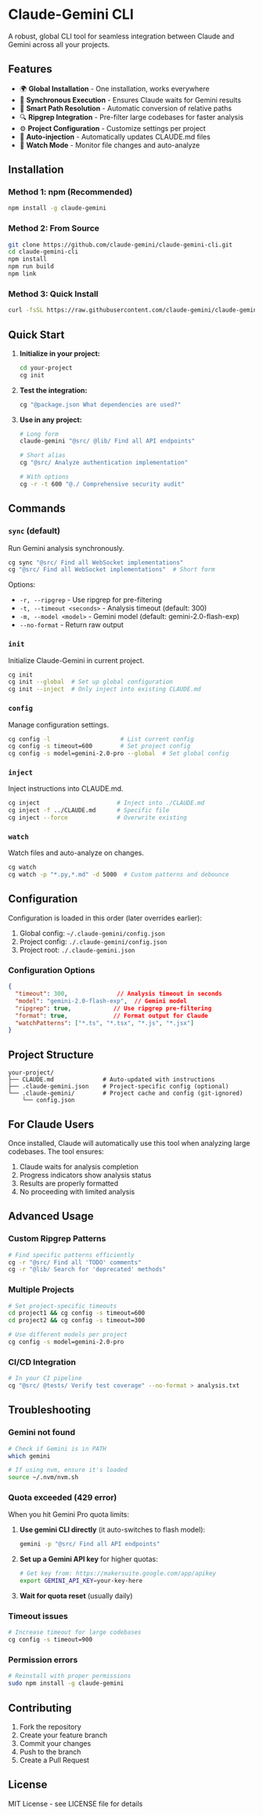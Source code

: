 # Claude-Gemini CLI

A robust, global CLI tool for seamless integration between Claude and Gemini across all your projects.

## Features

- 🌍 **Global Installation** - One installation, works everywhere
- 🔄 **Synchronous Execution** - Ensures Claude waits for Gemini results
- 📁 **Smart Path Resolution** - Automatic conversion of relative paths
- 🔍 **Ripgrep Integration** - Pre-filter large codebases for faster analysis
- ⚙️ **Project Configuration** - Customize settings per project
- 📝 **Auto-injection** - Automatically updates CLAUDE.md files
- 👀 **Watch Mode** - Monitor file changes and auto-analyze

## Installation

### Method 1: npm (Recommended)
```bash
npm install -g claude-gemini
```

### Method 2: From Source
```bash
git clone https://github.com/claude-gemini/claude-gemini-cli.git
cd claude-gemini-cli
npm install
npm run build
npm link
```

### Method 3: Quick Install
```bash
curl -fsSL https://raw.githubusercontent.com/claude-gemini/claude-gemini-cli/main/install.sh | bash
```

## Quick Start

1. **Initialize in your project:**
   ```bash
   cd your-project
   cg init
   ```

2. **Test the integration:**
   ```bash
   cg "@package.json What dependencies are used?"
   ```

3. **Use in any project:**
   ```bash
   # Long form
   claude-gemini "@src/ @lib/ Find all API endpoints"
   
   # Short alias
   cg "@src/ Analyze authentication implementation"
   
   # With options
   cg -r -t 600 "@./ Comprehensive security audit"
   ```

## Commands

### `sync` (default)
Run Gemini analysis synchronously.

```bash
cg sync "@src/ Find all WebSocket implementations"
cg "@src/ Find all WebSocket implementations"  # Short form
```

Options:
- `-r, --ripgrep` - Use ripgrep for pre-filtering
- `-t, --timeout <seconds>` - Analysis timeout (default: 300)
- `-m, --model <model>` - Gemini model (default: gemini-2.0-flash-exp)
- `--no-format` - Return raw output

### `init`
Initialize Claude-Gemini in current project.

```bash
cg init
cg init --global  # Set up global configuration
cg init --inject  # Only inject into existing CLAUDE.md
```

### `config`
Manage configuration settings.

```bash
cg config -l                    # List current config
cg config -s timeout=600        # Set project config
cg config -s model=gemini-2.0-pro --global  # Set global config
```

### `inject`
Inject instructions into CLAUDE.md.

```bash
cg inject                      # Inject into ./CLAUDE.md
cg inject -f ../CLAUDE.md      # Specific file
cg inject --force              # Overwrite existing
```

### `watch`
Watch files and auto-analyze on changes.

```bash
cg watch
cg watch -p "*.py,*.md" -d 5000  # Custom patterns and debounce
```

## Configuration

Configuration is loaded in this order (later overrides earlier):
1. Global config: `~/.claude-gemini/config.json`
2. Project config: `./.claude-gemini/config.json`
3. Project root: `./.claude-gemini.json`

### Configuration Options

```json
{
  "timeout": 300,              // Analysis timeout in seconds
  "model": "gemini-2.0-flash-exp",  // Gemini model
  "ripgrep": true,            // Use ripgrep pre-filtering
  "format": true,             // Format output for Claude
  "watchPatterns": ["*.ts", "*.tsx", "*.js", "*.jsx"]
}
```

## Project Structure

```
your-project/
├── CLAUDE.md              # Auto-updated with instructions
├── .claude-gemini.json    # Project-specific config (optional)
└── .claude-gemini/        # Project cache and config (git-ignored)
    └── config.json
```

## For Claude Users

Once installed, Claude will automatically use this tool when analyzing large codebases. The tool ensures:

1. Claude waits for analysis completion
2. Progress indicators show analysis status
3. Results are properly formatted
4. No proceeding with limited analysis

## Advanced Usage

### Custom Ripgrep Patterns
```bash
# Find specific patterns efficiently
cg -r "@src/ Find all 'TODO' comments"
cg -r "@lib/ Search for 'deprecated' methods"
```

### Multiple Projects
```bash
# Set project-specific timeouts
cd project1 && cg config -s timeout=600
cd project2 && cg config -s timeout=300

# Use different models per project
cg config -s model=gemini-2.0-pro
```

### CI/CD Integration
```bash
# In your CI pipeline
cg "@src/ @tests/ Verify test coverage" --no-format > analysis.txt
```

## Troubleshooting

### Gemini not found
```bash
# Check if Gemini is in PATH
which gemini

# If using nvm, ensure it's loaded
source ~/.nvm/nvm.sh
```

### Quota exceeded (429 error)
When you hit Gemini Pro quota limits:

1. **Use gemini CLI directly** (it auto-switches to flash model):
   ```bash
   gemini -p "@src/ Find all API endpoints"
   ```

2. **Set up a Gemini API key** for higher quotas:
   ```bash
   # Get key from: https://makersuite.google.com/app/apikey
   export GEMINI_API_KEY=your-key-here
   ```

3. **Wait for quota reset** (usually daily)

### Timeout issues
```bash
# Increase timeout for large codebases
cg config -s timeout=900
```

### Permission errors
```bash
# Reinstall with proper permissions
sudo npm install -g claude-gemini
```

## Contributing

1. Fork the repository
2. Create your feature branch
3. Commit your changes
4. Push to the branch
5. Create a Pull Request

## License

MIT License - see LICENSE file for details
